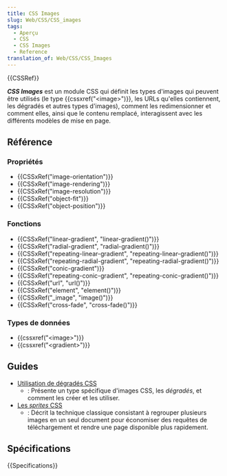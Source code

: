```yaml
---
title: CSS Images
slug: Web/CSS/CSS_images
tags:
  - Aperçu
  - CSS
  - CSS Images
  - Reference
translation_of: Web/CSS/CSS_Images
---
```


{{CSSRef}}

**_CSS Images_** est un module CSS qui définit les types d'images qui peuvent être utilisés (le type {{cssxref("&lt;image&gt;")}}, les URLs qu'elles contiennent, les dégradés et autres types d'images), comment les redimensionner et comment elles, ainsi que le contenu remplacé, interagissent avec les différents modèles de mise en page.

## Référence

### Propriétés

- {{CSSxRef("image-orientation")}}
- {{CSSxRef("image-rendering")}}
- {{CSSxRef("image-resolution")}}
- {{CSSxRef("object-fit")}}
- {{CSSxRef("object-position")}}

### Fonctions

- {{CSSxRef("linear-gradient", "linear-gradient()")}}
- {{CSSxRef("radial-gradient", "radial-gradient()")}}
- {{CSSxRef("repeating-linear-gradient", "repeating-linear-gradient()")}}
- {{CSSxRef("repeating-radial-gradient", "repeating-radial-gradient()")}}
- {{CSSxRef("conic-gradient")}}
- {{CSSxRef("repeating-conic-gradient", "repeating-conic-gradient()")}}
- {{CSSxRef("url", "url()")}}
- {{CSSxRef("element", "element()")}}
- {{CSSxRef("_image", "image()")}}
- {{CSSxRef("cross-fade", "cross-fade()")}}

### Types de données

- {{cssxref("&lt;image&gt;")}}
- {{cssxref("&lt;gradient&gt;")}}

## Guides

- [Utilisation de dégradés CSS](/fr/docs/Web/CSS/Utilisation_de_dégradés_CSS)
  - : Présente un type spécifique d'images CSS, les _dégradés_, et comment les créer et les utiliser.
- [Les _sprites_ CSS](/fr/docs/Web/CSS/CSS_Images/Sprites_CSS)
  - : Décrit la technique classique consistant à regrouper plusieurs images en un seul document pour économiser des requêtes de téléchargement et rendre une page disponible plus rapidement.

## Spécifications

{{Specifications}}
